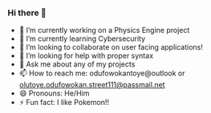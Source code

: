 ### Hi there 👋


- 🔭 I’m currently working on a Physics Engine project
- 🌱 I’m currently learning Cybersecurity
- 👯 I’m looking to collaborate on user facing applications!
- 🤔 I’m looking for help with proper syntax
- 💬 Ask me about any of my projects
- 📫 How to reach me: odufowokantoye@outlook or olutoye.odufowokan.street111@passmail.net
- 😄 Pronouns: He/Him
- ⚡ Fun fact: I like Pokemon!!
  

